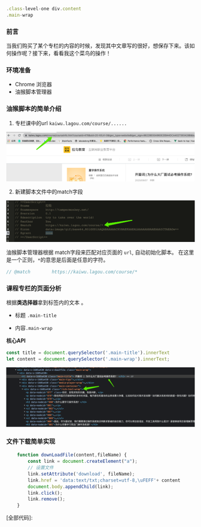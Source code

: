 ```js
.class-level-one div.content
.main-wrap
```

### 前言

当我们购买了某个专栏的内容的时候，发现其中文章写的很好，想保存下来。该如何操作呢？接下来，看看我这个菜鸟的操作！

### 环境准备

- Chrome 浏览器
- 油猴脚本管理器

### 油猴脚本的简单介绍

1. 专栏课中的url `kaiwu.lagou.com/course/......` 

![image-20211119140238302](./img/img-lagout-article-url.png)

2. 新建脚本文件中的match字段

![image-20211119140206154](./img/url-cript.png)

油猴脚本管理器根据 match字段来匹配对应页面的 `url`, 自动初始化脚本。 在这里是一个正则，`*`的意思是后面是任意的字符。

```js
// @match        https://kaiwu.lagou.com/course/*
```



### 课程专栏的页面分析

根据**类选择器**拿到标签内的文本 。

- 标题 `.main-title`

- 内容`.main-wrap`

**核心API**

```js
const title = document.querySelector('.main-title').innerText
let content = document.querySelector('.main-wrap').innerText;
```



![image-20211119140852520](./img/page-anays.png)

### 文件下载简单实现

```js
    function downLoadFile(content,fileName) {
        const link = document.createElement("a");
      	// 设置文件
        link.setAttribute('download', fileName);
        link.href = 'data:text/txt;charset=utf-8,\uFEFF'+ content
        document.body.appendChild(link);
        link.click();
        link.remove();
	}
```



[全部代码]: 


